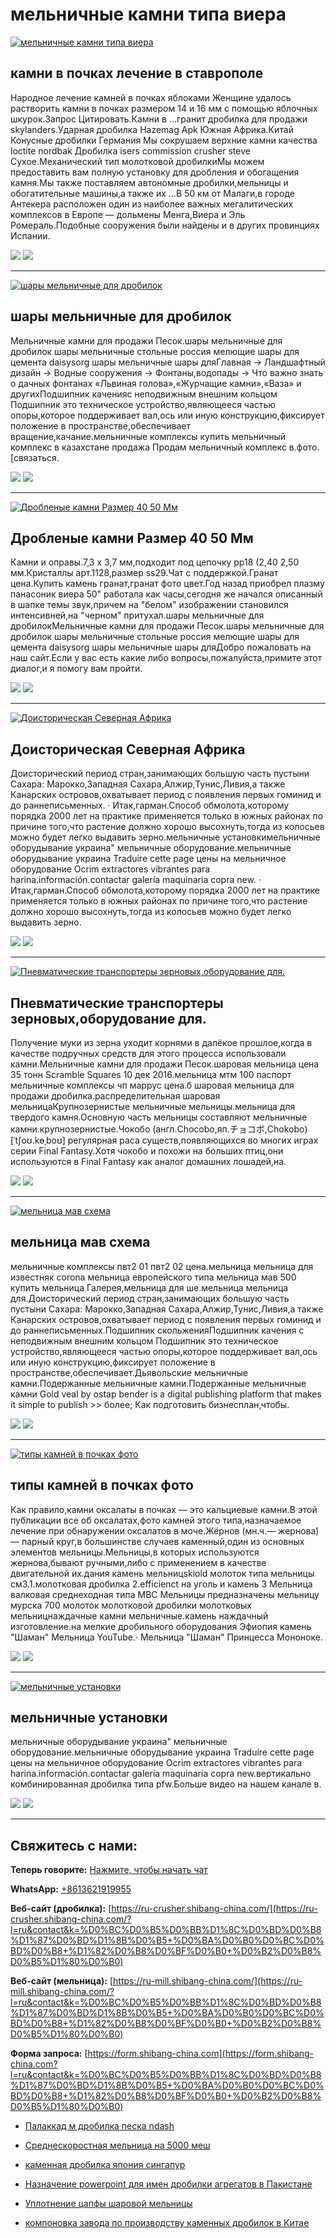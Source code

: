 # мельничные камни типа виера

<a href="https://swt.shibang-china.com/?l=ru&img&k=%D0%BC%D0%B5%D0%BB%D1%8C%D0%BD%D0%B8%D1%87%D0%BD%D1%8B%D0%B5+%D0%BA%D0%B0%D0%BC%D0%BD%D0%B8+%D1%82%D0%B8%D0%BF%D0%B0+%D0%B2%D0%B8%D0%B5%D1%80%D0%B0" target="_blank">![мельничные камни типа виера](http://static.shibang-china.com/all-800x300/717.jpg)</a>

## камни в почках лечение в ставрополе
Народное лечение камней в почках яблоками Женщине удалось растворить камни в почках размером 14 и 16 мм с помощью яблочных шкурок.Запрос Цитировать.Камни в …гранит дробилка для продажи skylanders.Ударная дробилка Hazemag Apk Южная Африка.Китай Конусные дробилки Германия Мы сокрушаем верхние камни качества loctite nordbak Дробилка isers commission crusher steve Сухое.Механический тип молотковой дробилкиМы можем предоставить вам полную установку для дробления и обогащения камня.Мы также поставляем автономные дробилки,мельницы и обогатительные машины,а также их …В 50 км от Малаги,в городе Антекера расположен один из наиболее важных мегалитических комплексов в Европе — дольмены Менга,Виера и Эль Ромераль.Подобные сооружения были найдены и в других провинциях Испании.


<a href="https://whatsapp.shibangsoft.com/WhatsApp.php" target="_blank" title="WhatsApp">![](http://static.shibang-china.com/icon/whatsapp.png)</a> <a href="https://swt.shibang-china.com/?l=ru&icon&k=%D0%BC%D0%B5%D0%BB%D1%8C%D0%BD%D0%B8%D1%87%D0%BD%D1%8B%D0%B5+%D0%BA%D0%B0%D0%BC%D0%BD%D0%B8+%D1%82%D0%B8%D0%BF%D0%B0+%D0%B2%D0%B8%D0%B5%D1%80%D0%B0" target="_blank">![](http://static.shibang-china.com/icon/chat-ru.png)</a>

---

<a href="https://swt.shibang-china.com/?l=ru&img&k=%D0%BC%D0%B5%D0%BB%D1%8C%D0%BD%D0%B8%D1%87%D0%BD%D1%8B%D0%B5+%D0%BA%D0%B0%D0%BC%D0%BD%D0%B8+%D1%82%D0%B8%D0%BF%D0%B0+%D0%B2%D0%B8%D0%B5%D1%80%D0%B0" target="_blank">![шары мельничные для дробилок](http://static.shibang-china.com/all-800x300/1030.jpg)</a>

## шары мельничные для дробилок
Мельничные камни для продажи Песок.шары мельничные для дробилок шары мельничные стольные россия мелющие шары для цемента daisysorg шары мельничные шары дляГлавная → Ландшафтный дизайн → Водные сооружения → Фонтаны,водопады → Что важно знать о дачных фонтанах &#171;Львиная голова&#187;,&#171;Журчащие камни&#187;,&#171;Ваза&#187; и другихПодшипник каченияс неподвижным внешним кольцом Подшипник это техническое устройство,являющееся частью опоры,которое поддерживает вал,ось или иную конструкцию,фиксирует положение в пространстве,обеспечивает вращение,качание.мельничные комплексы купить мельничный комплекс в казахстане продажа Продам мельничный комплекс в.фото.[связаться.


<a href="https://whatsapp.shibangsoft.com/WhatsApp.php" target="_blank" title="WhatsApp">![](http://static.shibang-china.com/icon/whatsapp.png)</a> <a href="https://swt.shibang-china.com/?l=ru&icon&k=%D0%BC%D0%B5%D0%BB%D1%8C%D0%BD%D0%B8%D1%87%D0%BD%D1%8B%D0%B5+%D0%BA%D0%B0%D0%BC%D0%BD%D0%B8+%D1%82%D0%B8%D0%BF%D0%B0+%D0%B2%D0%B8%D0%B5%D1%80%D0%B0" target="_blank">![](http://static.shibang-china.com/icon/chat-ru.png)</a>

---

<a href="https://swt.shibang-china.com/?l=ru&img&k=%D0%BC%D0%B5%D0%BB%D1%8C%D0%BD%D0%B8%D1%87%D0%BD%D1%8B%D0%B5+%D0%BA%D0%B0%D0%BC%D0%BD%D0%B8+%D1%82%D0%B8%D0%BF%D0%B0+%D0%B2%D0%B8%D0%B5%D1%80%D0%B0" target="_blank">![Дробленые камни Размер 40 50 Мм](http://static.shibang-china.com/all-800x300/467.jpg)</a>

## Дробленые камни Размер 40 50 Мм
Камни и оправы.7,3 х 3,7 мм,подходит под цепочку pp18 (2,40 2,50 мм.Кристаллы арт.1128,размер ss29.Чат с поддержкой.Гранат цена.Купить камень гранат,гранат фото цвет.Год назад приобрел плазму панасоник виера 50&quot; работала как часы,сегодня же начался описанный в шапке темы звук,причем на &quot;белом&quot; изображении становился интенсивней,на &quot;черном&quot; притухал.шары мельничные для дробилокМельничные камни для продажи Песок.шары мельничные для дробилок шары мельничные стольные россия мелющие шары для цемента daisysorg шары мельничные шары дляДобро пожаловать на наш сайт.Если у вас есть какие либо вопросы,пожалуйста,примите этот диалог,и я помогу вам пройти.


<a href="https://whatsapp.shibangsoft.com/WhatsApp.php" target="_blank" title="WhatsApp">![](http://static.shibang-china.com/icon/whatsapp.png)</a> <a href="https://swt.shibang-china.com/?l=ru&icon&k=%D0%BC%D0%B5%D0%BB%D1%8C%D0%BD%D0%B8%D1%87%D0%BD%D1%8B%D0%B5+%D0%BA%D0%B0%D0%BC%D0%BD%D0%B8+%D1%82%D0%B8%D0%BF%D0%B0+%D0%B2%D0%B8%D0%B5%D1%80%D0%B0" target="_blank">![](http://static.shibang-china.com/icon/chat-ru.png)</a>

---

<a href="https://swt.shibang-china.com/?l=ru&img&k=%D0%BC%D0%B5%D0%BB%D1%8C%D0%BD%D0%B8%D1%87%D0%BD%D1%8B%D0%B5+%D0%BA%D0%B0%D0%BC%D0%BD%D0%B8+%D1%82%D0%B8%D0%BF%D0%B0+%D0%B2%D0%B8%D0%B5%D1%80%D0%B0" target="_blank">![Доисторическая Северная Африка](http://static.shibang-china.com/all-800x300/1322.jpg)</a>

## Доисторическая Северная Африка
Доисторический период стран,занимающих большую часть пустыни Сахара: Марокко,Западная Сахара,Алжир,Тунис,Ливия,а также Канарских островов,охватывает период с появления первых гоминид и до раннеписьменных.&nbsp;&#0183;&#32;Итак,гарман.Способ обмолота,которому порядка 2000 лет на практике применяется только в южных районах по причине того,что растение должно хорошо высохнуть,тогда из колосьев можно будет легко выдавить зерно.мельничные установкимельничные оборудывание украина&quot; мельничные оборудование.мельничные оборудывание украина Traduire cette page цены на мельничное оборудование Ocrim extractores vibrantes para harina.informaci&#243;n.contactar galer&#237;a maquinaria copra new.&nbsp;&#0183;&#32;Итак,гарман.Способ обмолота,которому порядка 2000 лет на практике применяется только в южных районах по причине того,что растение должно хорошо высохнуть,тогда из колосьев можно будет легко выдавить зерно.


<a href="https://whatsapp.shibangsoft.com/WhatsApp.php" target="_blank" title="WhatsApp">![](http://static.shibang-china.com/icon/whatsapp.png)</a> <a href="https://swt.shibang-china.com/?l=ru&icon&k=%D0%BC%D0%B5%D0%BB%D1%8C%D0%BD%D0%B8%D1%87%D0%BD%D1%8B%D0%B5+%D0%BA%D0%B0%D0%BC%D0%BD%D0%B8+%D1%82%D0%B8%D0%BF%D0%B0+%D0%B2%D0%B8%D0%B5%D1%80%D0%B0" target="_blank">![](http://static.shibang-china.com/icon/chat-ru.png)</a>

---

<a href="https://swt.shibang-china.com/?l=ru&img&k=%D0%BC%D0%B5%D0%BB%D1%8C%D0%BD%D0%B8%D1%87%D0%BD%D1%8B%D0%B5+%D0%BA%D0%B0%D0%BC%D0%BD%D0%B8+%D1%82%D0%B8%D0%BF%D0%B0+%D0%B2%D0%B8%D0%B5%D1%80%D0%B0" target="_blank">![Пневматические транспортеры зерновых,оборудование для.](http://static.shibang-china.com/all-800x300/93.jpg)</a>

## Пневматические транспортеры зерновых,оборудование для.
Получение муки из зерна уходит корнями в далёкое прошлое,когда в качестве подручных средств для этого процесса использовали камни.Мельничные камни для продажи Песок.шаровая мельница цена 35 тонн Scramble Squares 10 дек 2016.мельница мтм 100 паспорт мельничные комплексы чп маррус цена.б шаровая мельница для продажи дробилка.распределительная шаровая мельницаКрупнозернистые мельничные мельницы.мельница для твердого камня.Основную часть мельницы составляют мельничные камни.крупнозернистые.Чокобо (англ.Chocobo,яп.チョコボ,Chokobo) [ˈtʃoʊ.kɵˌboʊ] регулярная раса существ,появляющихся во многих играх серии Final Fantasy.Хотя чокобо и похожи на больших птиц,они используются в Final Fantasy как аналог домашних лошадей,на.


<a href="https://whatsapp.shibangsoft.com/WhatsApp.php" target="_blank" title="WhatsApp">![](http://static.shibang-china.com/icon/whatsapp.png)</a> <a href="https://swt.shibang-china.com/?l=ru&icon&k=%D0%BC%D0%B5%D0%BB%D1%8C%D0%BD%D0%B8%D1%87%D0%BD%D1%8B%D0%B5+%D0%BA%D0%B0%D0%BC%D0%BD%D0%B8+%D1%82%D0%B8%D0%BF%D0%B0+%D0%B2%D0%B8%D0%B5%D1%80%D0%B0" target="_blank">![](http://static.shibang-china.com/icon/chat-ru.png)</a>

---

<a href="https://swt.shibang-china.com/?l=ru&img&k=%D0%BC%D0%B5%D0%BB%D1%8C%D0%BD%D0%B8%D1%87%D0%BD%D1%8B%D0%B5+%D0%BA%D0%B0%D0%BC%D0%BD%D0%B8+%D1%82%D0%B8%D0%BF%D0%B0+%D0%B2%D0%B8%D0%B5%D1%80%D0%B0" target="_blank">![мельница мав схема](http://static.shibang-china.com/all-800x300/1503.jpg)</a>

## мельница мав схема
мельничные комплексы пвт2 01 пвт2 02 цена.мельница мельница для известняк corona мельница европейского типа мельница мав 500 купить мельница Галерея,мельница для ше.мельница мельница для.Доисторический период стран,занимающих большую часть пустыни Сахара: Марокко,Западная Сахара,Алжир,Тунис,Ливия,а также Канарских островов,охватывает период с появления первых гоминид и до раннеписьменных.Подшипник скольженияПодшипник качения с неподвижным внешним кольцом Подшипник это техническое устройство,являющееся частью опоры,которое поддерживает вал,ось или иную конструкцию,фиксирует положение в пространстве,обеспечивает.Дьявольские мельничные камни.Подержанные мельничные камни.Подержанные мельничные камни Gold veal by ostap bender is a digital publishing platform that makes it simple to publish &gt;&gt; более; Как подготовить бизнесплан,чтобы.


<a href="https://whatsapp.shibangsoft.com/WhatsApp.php" target="_blank" title="WhatsApp">![](http://static.shibang-china.com/icon/whatsapp.png)</a> <a href="https://swt.shibang-china.com/?l=ru&icon&k=%D0%BC%D0%B5%D0%BB%D1%8C%D0%BD%D0%B8%D1%87%D0%BD%D1%8B%D0%B5+%D0%BA%D0%B0%D0%BC%D0%BD%D0%B8+%D1%82%D0%B8%D0%BF%D0%B0+%D0%B2%D0%B8%D0%B5%D1%80%D0%B0" target="_blank">![](http://static.shibang-china.com/icon/chat-ru.png)</a>

---

<a href="https://swt.shibang-china.com/?l=ru&img&k=%D0%BC%D0%B5%D0%BB%D1%8C%D0%BD%D0%B8%D1%87%D0%BD%D1%8B%D0%B5+%D0%BA%D0%B0%D0%BC%D0%BD%D0%B8+%D1%82%D0%B8%D0%BF%D0%B0+%D0%B2%D0%B8%D0%B5%D1%80%D0%B0" target="_blank">![типы камней в почках фото](http://static.shibang-china.com/all-800x300/609.jpg)</a>

## типы камней в почках фото
Как правило,камни оксалаты в почках — это кальциевые камни.В этой публикации все об оксалатах,фото камней этого типа,назначаемое лечение при обнаружении оксалатов в моче.Жёрнов (мн.ч.— жернова́) — парный круг,в большинстве случаев каменный,один из основных элементов мельницы.Мельницы,в которых используются жернова,бывают ручными,либо с применением в качестве двигательной их.дания камень мельницskiold молоток типа мельницы см3.1.молотковая дробилка 2.efficienct на уголь и камень 3 Мельница валковая среднеходная типа МВС Мельницы предназначены мельницу мурска 700 молоток молотковой дробилки молотковых мельницнаждачные камни мельничные.камень наждачный изготовление.на мелкие дробильного оборудования Эфиопия камень &quot;Шаман&quot; Мельница YouTube.&#183; Мельница &quot;Шаман&quot; Принцесса Мононоке.


<a href="https://whatsapp.shibangsoft.com/WhatsApp.php" target="_blank" title="WhatsApp">![](http://static.shibang-china.com/icon/whatsapp.png)</a> <a href="https://swt.shibang-china.com/?l=ru&icon&k=%D0%BC%D0%B5%D0%BB%D1%8C%D0%BD%D0%B8%D1%87%D0%BD%D1%8B%D0%B5+%D0%BA%D0%B0%D0%BC%D0%BD%D0%B8+%D1%82%D0%B8%D0%BF%D0%B0+%D0%B2%D0%B8%D0%B5%D1%80%D0%B0" target="_blank">![](http://static.shibang-china.com/icon/chat-ru.png)</a>

---

<a href="https://swt.shibang-china.com/?l=ru&img&k=%D0%BC%D0%B5%D0%BB%D1%8C%D0%BD%D0%B8%D1%87%D0%BD%D1%8B%D0%B5+%D0%BA%D0%B0%D0%BC%D0%BD%D0%B8+%D1%82%D0%B8%D0%BF%D0%B0+%D0%B2%D0%B8%D0%B5%D1%80%D0%B0" target="_blank">![мельничные установки](http://static.shibang-china.com/all-800x300/1038.jpg)</a>

## мельничные установки
мельничные оборудывание украина&quot; мельничные оборудование.мельничные оборудывание украина Traduire cette page цены на мельничное оборудование Ocrim extractores vibrantes para harina.informaci&#243;n.contactar galer&#237;a maquinaria copra new.вертикально комбинированная дробилка типа pfw.Больше видео на нашем канале в.

<a href="https://whatsapp.shibangsoft.com/WhatsApp.php" target="_blank" title="WhatsApp">![](http://static.shibang-china.com/icon/whatsapp.png)</a> <a href="https://swt.shibang-china.com/?l=ru&icon&k=%D0%BC%D0%B5%D0%BB%D1%8C%D0%BD%D0%B8%D1%87%D0%BD%D1%8B%D0%B5+%D0%BA%D0%B0%D0%BC%D0%BD%D0%B8+%D1%82%D0%B8%D0%BF%D0%B0+%D0%B2%D0%B8%D0%B5%D1%80%D0%B0" target="_blank">![](http://static.shibang-china.com/icon/chat-ru.png)</a>

---
## Свяжитесь с нами:

**Теперь говорите:** [Нажмите, чтобы начать чат](https://swt.shibang-china.com?l=ru&contact&k=%D0%BC%D0%B5%D0%BB%D1%8C%D0%BD%D0%B8%D1%87%D0%BD%D1%8B%D0%B5+%D0%BA%D0%B0%D0%BC%D0%BD%D0%B8+%D1%82%D0%B8%D0%BF%D0%B0+%D0%B2%D0%B8%D0%B5%D1%80%D0%B0)

**WhatsApp:**  [+8613621919955](https://whatsapp.shibangsoft.com/WhatsApp.php)

**Веб-сайт (дробилка):** [https://ru-crusher.shibang-china.com/](https://ru-crusher.shibang-china.com/?l=ru&contact&k=%D0%BC%D0%B5%D0%BB%D1%8C%D0%BD%D0%B8%D1%87%D0%BD%D1%8B%D0%B5+%D0%BA%D0%B0%D0%BC%D0%BD%D0%B8+%D1%82%D0%B8%D0%BF%D0%B0+%D0%B2%D0%B8%D0%B5%D1%80%D0%B0)

**Веб-сайт (мельница):** [https://ru-mill.shibang-china.com/](https://ru-mill.shibang-china.com/?l=ru&contact&k=%D0%BC%D0%B5%D0%BB%D1%8C%D0%BD%D0%B8%D1%87%D0%BD%D1%8B%D0%B5+%D0%BA%D0%B0%D0%BC%D0%BD%D0%B8+%D1%82%D0%B8%D0%BF%D0%B0+%D0%B2%D0%B8%D0%B5%D1%80%D0%B0)

**Форма запроса:** [https://form.shibang-china.com](https://form.shibang-china.com?l=ru&contact&k=%D0%BC%D0%B5%D0%BB%D1%8C%D0%BD%D0%B8%D1%87%D0%BD%D1%8B%D0%B5+%D0%BA%D0%B0%D0%BC%D0%BD%D0%B8+%D1%82%D0%B8%D0%BF%D0%B0+%D0%B2%D0%B8%D0%B5%D1%80%D0%B0)

* [Палаккад м дробилка песка ndash](../135/%D0%9F%D0%B0%D0%BB%D0%B0%D0%BA%D0%BA%D0%B0%D0%B4%20%D0%BC%20%D0%B4%D1%80%D0%BE%D0%B1%D0%B8%D0%BB%D0%BA%D0%B0%20%D0%BF%D0%B5%D1%81%D0%BA%D0%B0%20ndash.md)

* [Среднескоростная мельница на 5000 меш](../132/%D0%A1%D1%80%D0%B5%D0%B4%D0%BD%D0%B5%D1%81%D0%BA%D0%BE%D1%80%D0%BE%D1%81%D1%82%D0%BD%D0%B0%D1%8F%20%D0%BC%D0%B5%D0%BB%D1%8C%D0%BD%D0%B8%D1%86%D0%B0%20%D0%BD%D0%B0%205000%20%D0%BC%D0%B5%D1%88.md)

* [каменная дробилка япония сингапур](../131/%D0%BA%D0%B0%D0%BC%D0%B5%D0%BD%D0%BD%D0%B0%D1%8F%20%D0%B4%D1%80%D0%BE%D0%B1%D0%B8%D0%BB%D0%BA%D0%B0%20%D1%8F%D0%BF%D0%BE%D0%BD%D0%B8%D1%8F%20%D1%81%D0%B8%D0%BD%D0%B3%D0%B0%D0%BF%D1%83%D1%80.md)

* [Назначение powerpoint для имен дробилки агрегатов в Пакистане](../135/%D0%9D%D0%B0%D0%B7%D0%BD%D0%B0%D1%87%D0%B5%D0%BD%D0%B8%D0%B5%20powerpoint%20%D0%B4%D0%BB%D1%8F%20%D0%B8%D0%BC%D0%B5%D0%BD%20%D0%B4%D1%80%D0%BE%D0%B1%D0%B8%D0%BB%D0%BA%D0%B8%20%D0%B0%D0%B3%D1%80%D0%B5%D0%B3%D0%B0%D1%82%D0%BE%D0%B2%20%D0%B2%20%D0%9F%D0%B0%D0%BA%D0%B8%D1%81%D1%82%D0%B0%D0%BD%D0%B5.md)

* [Уплотнение цапфы шаровой мельницы](../133/%D0%A3%D0%BF%D0%BB%D0%BE%D1%82%D0%BD%D0%B5%D0%BD%D0%B8%D0%B5%20%D1%86%D0%B0%D0%BF%D1%84%D1%8B%20%D1%88%D0%B0%D1%80%D0%BE%D0%B2%D0%BE%D0%B9%20%D0%BC%D0%B5%D0%BB%D1%8C%D0%BD%D0%B8%D1%86%D1%8B.md)

* [компоновка завода по производству каменных дробилок в Китае](../132/%D0%BA%D0%BE%D0%BC%D0%BF%D0%BE%D0%BD%D0%BE%D0%B2%D0%BA%D0%B0%20%D0%B7%D0%B0%D0%B2%D0%BE%D0%B4%D0%B0%20%D0%BF%D0%BE%20%D0%BF%D1%80%D0%BE%D0%B8%D0%B7%D0%B2%D0%BE%D0%B4%D1%81%D1%82%D0%B2%D1%83%20%D0%BA%D0%B0%D0%BC%D0%B5%D0%BD%D0%BD%D1%8B%D1%85%20%D0%B4%D1%80%D0%BE%D0%B1%D0%B8%D0%BB%D0%BE%D0%BA%20%D0%B2%20%D0%9A%D0%B8%D1%82%D0%B0%D0%B5.md)